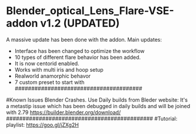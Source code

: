 # Blender_optical_Lens_Flare-VSE-addon v1.2 (UPDATED)
A massive update has been done with the addon.
Main updates:
- Interface has been changed to optimize the workflow
- 10 types of different flare behavior has been added.
- It is now centorid enabled.
- Works with multi iris and hoop setup
- Realworld anamorphic behavor
- 7 custom preset to start with 
#######################################

#Known Issues
Blender Crashes.
Use Daily builds from Bleder website: It's a metastip issue which has been debugged in daily builds and will be joined with 2.79
https://builder.blender.org/download/
#############################################
#Tutorial:
playlist:
https://goo.gl/jZXg2H
